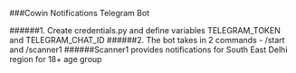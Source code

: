 ###Cowin Notifications Telegram Bot

######1. Create credentials.py and define variables TELEGRAM_TOKEN and TELEGRAM_CHAT_ID
######2. The bot takes in 2 commands - /start and /scanner1
######Scanner1 provides notifications for South East Delhi region for 18+ age group
